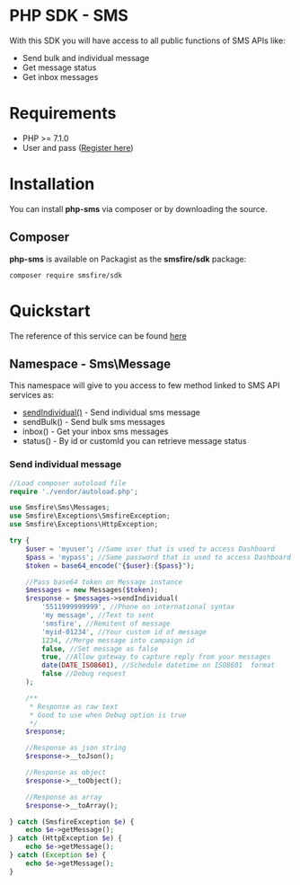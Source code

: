 # PHP SDK - SMS
With this SDK you will have access to all public functions of SMS APIs like:
- Send bulk and individual message
- Get message status
- Get inbox messages


# Requirements
- PHP >= 7.1.0
- User and pass (<a href="https://smsfire.com.br" target="_blank">Register here</a>)

# Installation
You can install **php-sms** via composer or by downloading the source.

## Composer
**php-sms** is available on Packagist as the **smsfire/sdk** package:
```composer
composer require smsfire/sdk
```

# Quickstart
The reference of this service can be found <a href="https://docs.smsfire.com.br/apis-sms" target="_blank">here</a>

## Namespace - Sms\\Message
This namespace will give to you access to few method linked to SMS API services as:
- <a href="#send-individual-message">sendIndividual()</a> - Send individual sms message
- sendBulk() - Send bulk sms messages
- inbox() - Get your inbox sms messages
- status() - By id or customId you can retrieve message status

### Send individual message
```php
//Load composer autoload file
require './vendor/autoload.php';

use Smsfire\Sms\Messages;
use Smsfire\Exceptions\SmsfireException;
use Smsfire\Exceptions\HttpException;

try {
    $user = 'myuser'; //Same user that is used to access Dashboard
    $pass = 'mypass'; //Same password that is used to access Dashboard
    $token = base64_encode("{$user}:{$pass}");   

    //Pass base64 token on Message instance
    $messages = new Messages($token);
    $response = $messages->sendIndividual(
        '5511999999999', //Phone on international syntax
        'my message', //Text to sent
        'smsfire', //Remitent of message
        'myid-01234', //Your custom id of message
        1234, //Merge message into campaign id
        false, //Set message as false
        true, //Allow gateway to capture reply from your messages
        date(DATE_ISO8601), //Schedule datetime on ISO8601  format
        false //Debug request
    );

    /**
     * Response as raw text
     * Good to use when Debug option is true
     */
    $response;

    //Response as json string
    $response->__toJson();

    //Response as object
    $response->__toObject();

    //Response as array
    $response->__toArray();

} catch (SmsfireException $e) {  
    echo $e->getMessage();
} catch (HttpException $e) {
    echo $e->getMessage();
} catch (Exception $e) {
    echo $e->getMessage();
}
